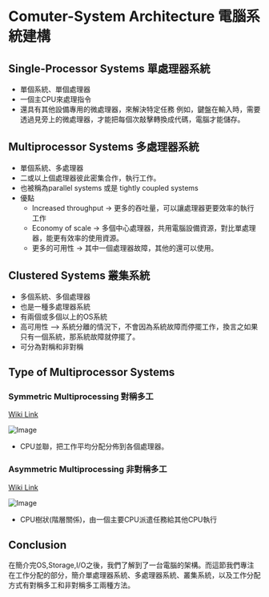 # Comuter-System Architecture 電腦系統建構

## Single-Processor Systems 單處理器系統
- 單個系統、單個處理器
- 一個主CPU來處理指令
- 還具有其他設備專用的微處理器，來解決特定任務
    例如，鍵盤在輸入時，需要透過見旁上的微處理器，才能把每個次敲擊轉換成代碼，電腦才能儲存。


## Multiprocessor Systems 多處理器系統
- 單個系統、多處理器
- 二或以上個處理器彼此密集合作，執行工作。
- 也被稱為parallel systems 或是 tightly coupled systems
- 優點
  - Increased throughput -> 更多的吞吐量，可以讓處理器更要效率的執行工作
  - Economy of scale -> 多個中心處理器，共用電腦設備資源，對比單處理器，能更有效率的使用資源。
  - 更多的可用性 -> 其中一個處理器故障，其他的還可以使用。

## Clustered Systems 叢集系統
- 多個系統、多個處理器
- 也是一種多處理器系統
- 有兩個或多個以上的OS系統
- 高可用性 --> 系統分離的情況下，不會因為系統故障而停擺工作，換言之如果只有一個系統，那系統故障就停擺了。
- 可分為對稱和非對稱


## Type of Multiprocessor Systems

### Symmetric Multiprocessing 對稱多工
[Wiki Link](https://zh.wikipedia.org/wiki/%E5%AF%B9%E7%A7%B0%E5%A4%9A%E5%A4%84%E7%90%86)


![Image](https://i.imgur.com/vXEUbLH.png)

- CPU並聯，把工作平均分配分佈到各個處理器。

### Asymmetric Multiprocessing 非對稱多工
[Wiki Link](https://zh.wikipedia.org/wiki/%E9%9D%9E%E5%B0%8D%E7%A8%B1%E5%A4%9A%E8%99%95%E7%90%86)


![Image](https://i.imgur.com/tFhsE8a.png)

- CPU樹狀(階層關係)，由一個主要CPU派遣任務給其他CPU執行
 

## Conclusion

在簡介完OS,Storage,I/O之後，我們了解到了一台電腦的架構。而這節我們專注在工作分配的部分，簡介單處理器系統、多處理器系統、叢集系統，以及工作分配方式有對稱多工和非對稱多工兩種方法。